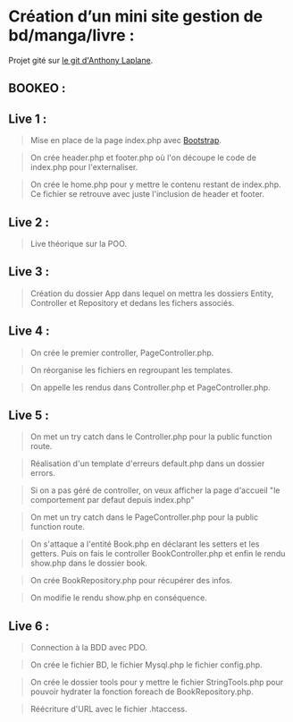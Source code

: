 # Création d’un mini site gestion de bd/manga/livre :

Projet gité sur [le git d'Anthony Laplane](https://github.com/arirangz/bookeo).

## BOOKEO :

## Live 1 :

> Mise en place de la page index.php avec [Bootstrap](https://getbootstrap.com/).

> On crée header.php et footer.php où l'on découpe le code de index.php pour l'externaliser.

> On crée le home.php pour y mettre le contenu restant de index.php. Ce fichier se retrouve avec juste l'inclusion de header et footer.

## Live 2 :

> Live théorique sur la POO.

## Live 3 :

> Création du dossier App dans lequel on mettra les dossiers Entity, Controller et Repository et dedans les fichers associés.

## Live 4 :

> On crée le premier controller, PageController.php.

> On réorganise les fichiers en regroupant les templates.

> On appelle les rendus dans Controller.php et PageController.php.

## Live 5 :

> On met un try catch dans le Controller.php pour la public function route.

> Réalisation d'un template d'erreurs default.php dans un dossier errors.

> Si on a pas géré de controller, on veux afficher la page d'accueil "le comportement par defaut depuis index.php"

> On met un try catch dans le PageController.php pour la public function route.

> On s'attaque a l'entité Book.php en déclarant les setters et les getters. Puis on fais le controller BookController.php et enfin le rendu show.php dans le dossier book.

> On crée BookRepository.php pour récupérer des infos.

> On modifie le rendu show.php en conséquence.

## Live 6 :

> Connection à la BDD avec PDO.

> On crée le fichier BD, le fichier Mysql.php le fichier config.php.

> On crée le dossier tools pour y mettre le fichier StringTools.php pour pouvoir hydrater la fonction foreach de BookRepository.php.

> Réécriture d'URL avec le fichier .htaccess.
